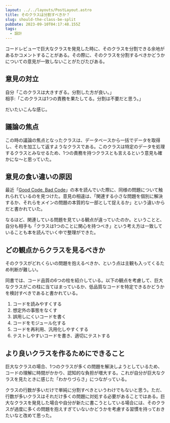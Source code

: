 ```yaml
---
layout: ../../layouts/PostLayout.astro
title: そのクラスは分割すべきか？
slug: should-the-class-be-split
pubDate: 2023-09-10T04:17:48.155Z
tags:
  - 設計
---
```


コードレビューで巨大なクラスを発見した時に、そのクラスを分割できる余地があるかコメントすることがある。その際に、そのクラスを分割するべきかどうかについての意見が一致しないことがたびたびある。

## 意見の対立
自分「このクラスは大きすぎる。分割した方が良い。」    
相手:「このクラスは1つの責務を果たしてる。分割は不要だと思う。」

だいたいこんな感じ。

## 議論の焦点
この時の議論の焦点となったクラスは、データベースから一括でデータを取得し、それを加工して返すようなクラスである。このクラスは特定のデータを処理するクラスとみなせるため、1つの責務を持つクラスとも言えるという意見も確かにな〜と思っていた。

## 意見の食い違いの原因
最近「<a href="https://www.amazon.co.jp/Good-Code-Bad-%EF%BD%9E%E6%8C%81%E7%B6%9A%E5%8F%AF%E8%83%BD%E3%81%AA%E9%96%8B%E7%99%BA%E3%81%AE%E3%81%9F%E3%82%81%E3%81%AE%E3%82%BD%E3%83%95%E3%83%88%E3%82%A6%E3%82%A7%E3%82%A2%E3%82%A8%E3%83%B3%E3%82%B8%E3%83%8B%E3%82%A2%E7%9A%84%E6%80%9D%E8%80%83/dp/4798068160" target="_blank">Good Code, Bad Code</a>」の本を読んでいた際に、同様の問題について触れられているのを見つけた。意見の相違は、「関連する小さな問題を個別に解決するか、それらをメインの問題の本質的な一部として捉えるか」という違いからだと書かれていた。

なるほど、関連している問題を見ている観点が違っていたのか。ということと、自分も相手も「クラスは1つのことに関心を持つべき」という考え方は一致していることも本を読んでいく中で整理ができた。

## どの観点からクラスを見るべきか
そのクラスがどれくらいの問題を抱えるべきか、という点は主観も入ってくるため判断が難しい。

同書では、コード品質の6つの柱を紹介している。以下の観点を考慮して、巨大なクラスがこの柱に当てはまっているか、低品質なコードを特定できるかどうかを検討すべきであると書かれている。

1. コードを読みやすくする
2. 想定外の事態をなくす
3. 誤用しにくいコードを書く
4. コードをモジュール化する
5. コードを再利用、汎用化しやすくする
6. テストしやすいコードを書き、適切にテストする

## より良いクラスを作るためにできること
巨大なクラスの場合、1つのクラスが多くの問題を解決しようとしているため、コードの理解に時間がかかり、認知的な負担が増大する。これが自分が巨大なクラスを見たときに感じた「わかりづらさ」につながっている。

クラスの行数が多いだけで単純に分割すべきというわけでもないと思う。ただ、行数が多いクラスはそれだけ多くの問題に対処する必要があることではある。巨大なクラスを発見した場合や自分が新たに書こうとしている場合には、そのクラスが過度に多くの問題を抱えすぎていないかどうかを考慮する習慣を持っておきたいなと改めて思った。
